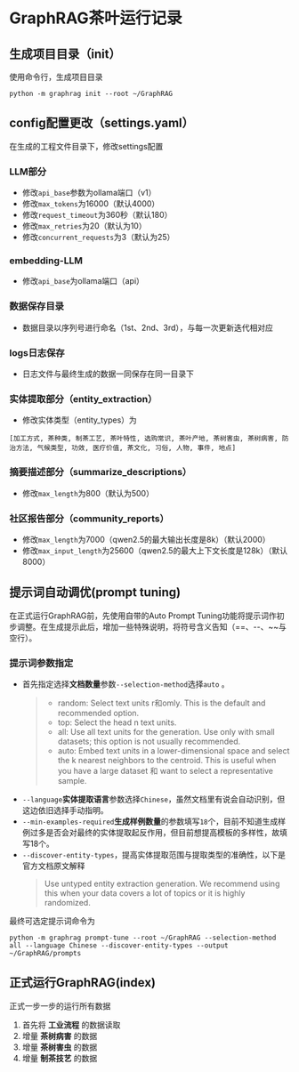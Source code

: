 # GraphRAG茶叶运行记录
## 生成项目目录（init）
使用命令行，生成项目目录
```shell
python -m graphrag init --root ~/GraphRAG
```

## config配置更改（settings.yaml）
在生成的工程文件目录下，修改settings配置
### LLM部分
- 修改``api_base``参数为ollama端口（v1）
- 修改``max_tokens``为16000（默认4000）
- 修改``request_timeout``为360秒（默认180）
- 修改``max_retries``为20（默认为10）
- 修改``concurrent_requests``为3（默认为25）

### embedding-LLM
- 修改``api_base``为ollama端口（api）

### 数据保存目录
- 数据目录以序列号进行命名（1st、2nd、3rd），与每一次更新迭代相对应

### logs日志保存
- 日志文件与最终生成的数据一同保存在同一目录下

### 实体提取部分（entity_extraction）
- 修改实体类型（entity_types）为
```
[加工方式, 茶种类, 制茶工艺, 茶叶特性, 选购常识, 茶叶产地, 茶树害虫, 茶树病害, 防治方法, 气候类型, 功效, 医疗价值, 茶文化, 习俗, 人物, 事件, 地点]
```

### 摘要描述部分（summarize_descriptions）
- 修改``max_length``为800（默认为500）

### 社区报告部分（community_reports）
- 修改``max_length``为7000（qwen2.5的最大输出长度是8k）（默认2000）
- 修改``max_input_length``为25600（qwen2.5的最大上下文长度是128k）（默认8000）

## 提示词自动调优(prompt tuning)
在正式运行GraphRAG前，先使用自带的Auto Prompt Tuning功能将提示词作初步调整。在生成提示此后，增加一些特殊说明，将符号含义告知（==、--、~~与空行）。
### 提示词参数指定
- 首先指定选择**文档数量**参数``--selection-method``选择``auto`` 。
    >- random: Select text units r和omly. This is the default and recommended option.
    >- top: Select the head n text units.
    >- all: Use all text units for the generation. Use only with small datasets; this option is not usually recommended.
    >- auto: Embed text units in a lower-dimensional space and select the k nearest neighbors to the centroid. This is useful when you have a large dataset 和 want to select a representative sample.
- ``--language``**实体提取语言**参数选择``Chinese``，虽然文档里有说会自动识别，但这边依旧选择手动指明。  
- ``--min-examples-required``**生成样例数量**的参数填写``18``个，目前不知道生成样例过多是否会对最终的实体提取起反作用，但目前想提高模板的多样性，故填写18个。
- ``--discover-entity-types``，提高实体提取范围与提取类型的准确性，以下是官方文档原文解释
    > Use untyped entity extraction generation. We recommend using this when your data covers a lot of topics or it is highly randomized.

最终可选定提示词命令为
```shell
python -m graphrag prompt-tune --root ~/GraphRAG --selection-method all --language Chinese --discover-entity-types --output ~/GraphRAG/prompts
```

## 正式运行GraphRAG(index)
正式一步一步的运行所有数据
1. 首先将 **工业流程** 的数据读取
2. 增量 **茶树病害** 的数据
3. 增量 **茶树害虫** 的数据
4. 增量 **制茶技艺** 的数据